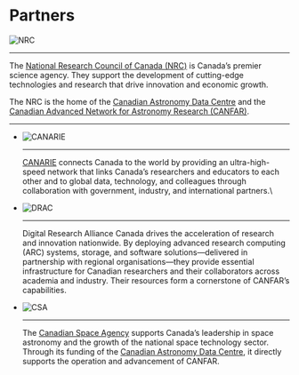 # Partners

![NRC](./nrc-canada.png)

---

The [National Research Council of Canada (NRC)](https://nrc.canada.ca/en) is Canada’s premier science agency. They support the development of cutting-edge technologies and research that drive innovation and economic growth. 

The NRC is the home of the [Canadian Astronomy Data Centre](https://www.cadc-ccda.hia-iha.nrc-cnrc.gc.ca/en/) and the [Canadian Advanced Network for Astronomy Research (CANFAR)](https://www.canfar.net/).

---


<div class="grid cards" markdown>

- ![CANARIE](CANARIE.jpeg)

    ---

    [CANARIE](https://www.canarie.ca) connects Canada to the world by providing an ultra-high-speed network that links Canada’s researchers and educators to each other and to global data, technology, and colleagues through collaboration with government, industry, and international partners.\

- ![DRAC](./drac.png)

    ---

    Digital Research Alliance Canada drives the acceleration of research and innovation nationwide. By deploying advanced research computing (ARC) systems, storage, and software solutions—delivered in partnership with regional organisations—they provide essential infrastructure for Canadian researchers and their collaborators across academia and industry. Their resources form a cornerstone of CANFAR’s capabilities.

- ![CSA](./csa.png)

    ---

    The [Canadian Space Agency](https://www.asc-csa.gc.ca/eng/) supports Canada’s leadership in space astronomy and the growth of the national space technology sector. Through its funding of the [Canadian Astronomy Data Centre](https://www.cadc-ccda.hia-iha.nrc-cnrc.gc.ca/en/), it directly supports the operation and advancement of CANFAR.

</div>


    


